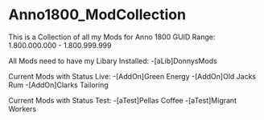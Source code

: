 # Anno1800_ModCollection
This is a Collection of all my Mods for Anno 1800
GUID Range: 1.800.000.000 - 1.800.999.999

All Mods need to have my Libary Installed:
-[aLib]DonnysMods

Current Mods with Status Live:
-[AddOn]Green Energy
-[AddOn]Old Jacks Rum
-[AddOn]Clarks Tailoring

Current Mods with Status Test:
-[aTest]Pellas Coffee
-[aTest]Migrant Workers